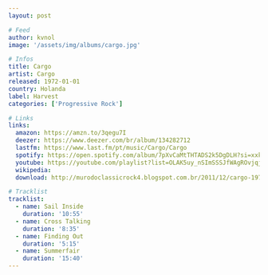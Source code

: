 ```yaml
---
layout: post

# Feed
author: kvnol
image: '/assets/img/albums/cargo.jpg'

# Infos
title: Cargo
artist: Cargo
released: 1972-01-01
country: Holanda
label: Harvest
categories: ['Progressive Rock']

# Links
links:
  amazon: https://amzn.to/3qegu7I
  deezer: https://www.deezer.com/br/album/134282712
  lastfm: https://www.last.fm/pt/music/Cargo/Cargo
  spotify: https://open.spotify.com/album/7pXvCaMtTHTADS2k5DgDLH?si=xxk_abMwRJapdncVyNZCeA
  youtube: https://youtube.com/playlist?list=OLAK5uy_nSImSSSJfWAgROvjqjEDNm9YCwWSJZhYA
  wikipedia:
  download: http://murodoclassicrock4.blogspot.com.br/2011/12/cargo-1972.html

# Tracklist
tracklist:
  - name: Sail Inside
    duration: '10:55'
  - name: Cross Talking
    duration: '8:35'
  - name: Finding Out
    duration: '5:15'
  - name: Summerfair
    duration: '15:40'
---
```

